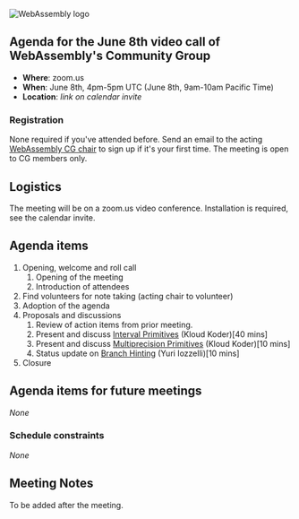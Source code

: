 ![WebAssembly logo](/images/WebAssembly.png)

## Agenda for the June 8th video call of WebAssembly's Community Group

- **Where**: zoom.us
- **When**: June 8th, 4pm-5pm UTC (June 8th, 9am-10am Pacific Time)
- **Location**: *link on calendar invite*

### Registration

None required if you've attended before. Send an email to the acting [WebAssembly CG chair](mailto:webassembly-cg-chair@chromium.org)
to sign up if it's your first time. The meeting is open to CG members only.

## Logistics

The meeting will be on a zoom.us video conference.
Installation is required, see the calendar invite.

## Agenda items

1. Opening, welcome and roll call
    1. Opening of the meeting
    1. Introduction of attendees
1. Find volunteers for note taking (acting chair to volunteer)
1. Adoption of the agenda
1. Proposals and discussions
    1. Review of action items from prior meeting.
    1. Present and discuss [Interval Primitives](https://github.com/WebAssembly/design/issues/1384) (Kloud Koder)[40 mins]
    1. Present and discuss [Multiprecision Primitives](https://github.com/WebAssembly/design/issues/1386) (Kloud Koder)[10 mins]
    1. Status update on [Branch Hinting](https://github.com/WebAssembly/branch-hinting) (Yuri Iozzelli)[10 mins]
1. Closure

## Agenda items for future meetings

*None*

### Schedule constraints

*None*

## Meeting Notes

To be added after the meeting.
